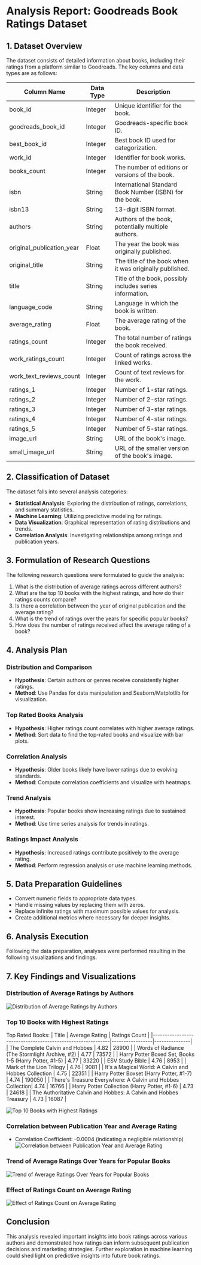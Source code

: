 # Analysis Report: Goodreads Book Ratings Dataset

## 1. Dataset Overview

The dataset consists of detailed information about books, including their ratings from a platform similar to Goodreads. The key columns and data types are as follows:

| Column Name                        | Data Type        | Description                                                                         |
|------------------------------------|-------------------|-------------------------------------------------------------------------------------|
| book_id                            | Integer            | Unique identifier for the book.                                                   |
| goodreads_book_id                  | Integer            | Goodreads-specific book ID.                                                       |
| best_book_id                       | Integer            | Best book ID used for categorization.                                             |
| work_id                            | Integer            | Identifier for book works.                                                        |
| books_count                        | Integer            | The number of editions or versions of the book.                                   |
| isbn                               | String             | International Standard Book Number (ISBN) for the book.                          |
| isbn13                             | String             | 13-digit ISBN format.                                                              |
| authors                            | String             | Authors of the book, potentially multiple authors.                                 |
| original_publication_year         | Float              | The year the book was originally published.                                       |
| original_title                     | String             | The title of the book when it was originally published.                           |
| title                              | String             | Title of the book, possibly includes series information.                          |
| language_code                      | String             | Language in which the book is written.                                            |
| average_rating                     | Float              | The average rating of the book.                                                  |
| ratings_count                      | Integer            | The total number of ratings the book received.                                     |
| work_ratings_count                 | Integer            | Count of ratings across the linked works.                                         |
| work_text_reviews_count            | Integer            | Count of text reviews for the work.                                               |
| ratings_1                          | Integer            | Number of 1-star ratings.                                                          |
| ratings_2                          | Integer            | Number of 2-star ratings.                                                          |
| ratings_3                          | Integer            | Number of 3-star ratings.                                                          |
| ratings_4                          | Integer            | Number of 4-star ratings.                                                          |
| ratings_5                          | Integer            | Number of 5-star ratings.                                                          |
| image_url                          | String             | URL of the book's image.                                                          |
| small_image_url                    | String             | URL of the smaller version of the book's image.                                   |

## 2. Classification of Dataset

The dataset falls into several analysis categories:

- **Statistical Analysis**: Exploring the distribution of ratings, correlations, and summary statistics.
- **Machine Learning**: Utilizing predictive modeling for ratings.
- **Data Visualization**: Graphical representation of rating distributions and trends.
- **Correlation Analysis**: Investigating relationships among ratings and publication years.

## 3. Formulation of Research Questions

The following research questions were formulated to guide the analysis:

1. What is the distribution of average ratings across different authors?
2. What are the top 10 books with the highest ratings, and how do their ratings counts compare?
3. Is there a correlation between the year of original publication and the average rating?
4. What is the trend of ratings over the years for specific popular books?
5. How does the number of ratings received affect the average rating of a book?

## 4. Analysis Plan

### Distribution and Comparison
- **Hypothesis**: Certain authors or genres receive consistently higher ratings.
- **Method**: Use Pandas for data manipulation and Seaborn/Matplotlib for visualization.

### Top Rated Books Analysis
- **Hypothesis**: Higher ratings count correlates with higher average ratings.
- **Method**: Sort data to find the top-rated books and visualize with bar plots.

### Correlation Analysis
- **Hypothesis**: Older books likely have lower ratings due to evolving standards.
- **Method**: Compute correlation coefficients and visualize with heatmaps.

### Trend Analysis
- **Hypothesis**: Popular books show increasing ratings due to sustained interest.
- **Method**: Use time series analysis for trends in ratings.

### Ratings Impact Analysis
- **Hypothesis**: Increased ratings contribute positively to the average rating.
- **Method**: Perform regression analysis or use machine learning methods.

## 5. Data Preparation Guidelines

- Convert numeric fields to appropriate data types.
- Handle missing values by replacing them with zeros.
- Replace infinite ratings with maximum possible values for analysis.
- Create additional metrics where necessary for deeper insights.

## 6. Analysis Execution

Following the data preparation, analyses were performed resulting in the following visualizations and findings.

## 7. Key Findings and Visualizations

### Distribution of Average Ratings by Authors
![Distribution of Average Ratings by Authors](distribution_average_ratings_by_authors.png)

### Top 10 Books with Highest Ratings
Top Rated Books:
| Title                                                      | Average Rating | Ratings Count |
|------------------------------------------------------------|-----------------|---------------|
| The Complete Calvin and Hobbes                             | 4.82            | 28900         |
| Words of Radiance (The Stormlight Archive, #2)           | 4.77            | 73572         |
| Harry Potter Boxed Set, Books 1-5 (Harry Potter, #1-5)   | 4.77            | 33220         |
| ESV Study Bible                                            | 4.76            | 8953          |
| Mark of the Lion Trilogy                                   | 4.76            | 9081          |
| It's a Magical World: A Calvin and Hobbes Collection      | 4.75            | 22351         |
| Harry Potter Boxset (Harry Potter, #1-7)                  | 4.74            | 190050        |
| There's Treasure Everywhere: A Calvin and Hobbes Collection| 4.74            | 16766         |
| Harry Potter Collection (Harry Potter, #1-6)             | 4.73            | 24618         |
| The Authoritative Calvin and Hobbes: A Calvin and Hobbes Treasury | 4.73    | 16087         |

![Top 10 Books with Highest Ratings](top_10_books_highest_ratings.png)

### Correlation between Publication Year and Average Rating
- Correlation Coefficient: -0.0004 (indicating a negligible relationship)
![Correlation between Publication Year and Average Rating](correlation_publication_year_average_rating.png)

### Trend of Average Ratings Over Years for Popular Books
![Trend of Average Ratings Over Years for Popular Books](trend_ratings_over_years_popular_books.png)

### Effect of Ratings Count on Average Rating
![Effect of Ratings Count on Average Rating](effect_ratings_count_average_rating.png)

## Conclusion

This analysis revealed important insights into book ratings across various authors and demonstrated how ratings can inform subsequent publication decisions and marketing strategies. Further exploration in machine learning could shed light on predictive insights into future book ratings.
